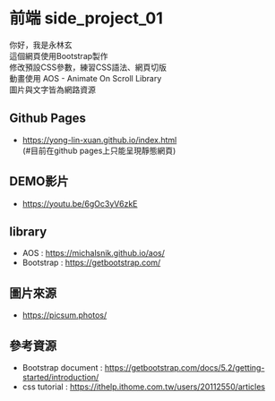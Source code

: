 # 前端 side_project_01
你好，我是永林玄<br>
這個網頁使用Bootstrap製作<br>
修改預設CSS參數，練習CSS語法、網頁切版<br>
動畫使用 AOS - Animate On Scroll Library<br>
圖片與文字皆為網路資源<br>

## Github Pages
- https://yong-lin-xuan.github.io/index.html<br>
(#目前在github pages上只能呈現靜態網頁)

## DEMO影片
- https://youtu.be/6gOc3yV6zkE

## library
- AOS : 
https://michalsnik.github.io/aos/
- Bootstrap :
https://getbootstrap.com/

## 圖片來源
- https://picsum.photos/

## 參考資源
- Bootstrap document :
https://getbootstrap.com/docs/5.2/getting-started/introduction/
- css tutorial :
https://ithelp.ithome.com.tw/users/20112550/articles
